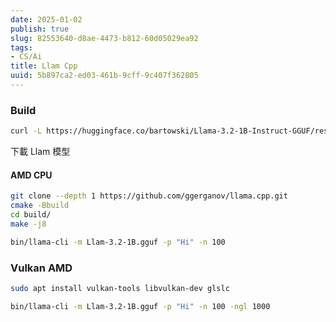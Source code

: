 ```yaml
---
date: 2025-01-02
publish: true
slug: 82553640-d8ae-4473-b812-60d05029ea92
tags:
- CS/Ai
title: Llam Cpp
uuid: 5b897ca2-ed03-461b-9cff-9c407f362805
---
```

### Build

```sh
curl -L https://huggingface.co/bartowski/Llama-3.2-1B-Instruct-GGUF/resolve/main/Llama-3.2-1B-Instruct-IQ3_M.gguf?download=true -o Llam-3.2-1B.gguf
```

下載 Llam 模型

#### AMD CPU

```sh
git clone --depth 1 https://github.com/ggerganov/llama.cpp.git
cmake -Bbuild
cd build/
make -j8
```

```sh
bin/llama-cli -m Llam-3.2-1B.gguf -p "Hi" -n 100
```

### Vulkan AMD

```sh
sudo apt install vulkan-tools libvulkan-dev glslc

bin/llama-cli -m Llam-3.2-1B.gguf -p "Hi" -n 100 -ngl 1000
```
